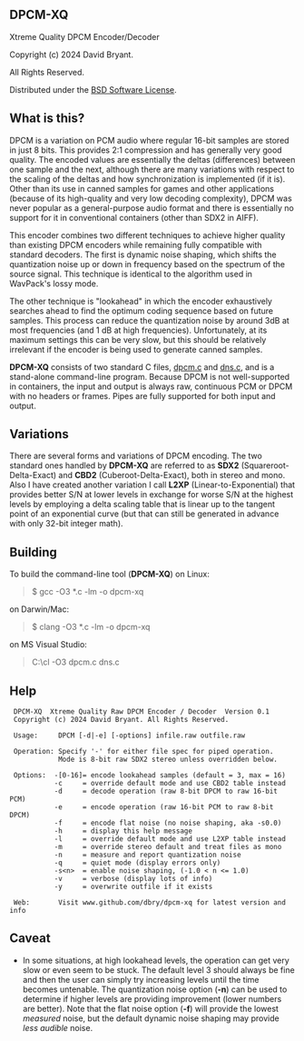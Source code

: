 ## DPCM-XQ

Xtreme Quality DPCM Encoder/Decoder

Copyright (c) 2024 David Bryant.

All Rights Reserved.

Distributed under the [BSD Software License](https://github.com/dbry/dpcm-xq/blob/master/license.txt).

## What is this?

DPCM is a variation on PCM audio where regular 16-bit samples are stored
in just 8 bits. This provides 2:1 compression and has generally very good
quality. The encoded values are essentially the deltas (differences)
between one sample and the next, although there are many variations with
respect to the scaling of the deltas and how synchronization is implemented
(if it is). Other than its use in canned samples for games and other
applications (because of its high-quality and very low decoding complexity),
DPCM was never popular as a general-purpose audio format and there is
essentially no support for it in conventional containers (other than SDX2
in AIFF).

This encoder combines two different techniques to achieve higher quality
than existing DPCM encoders while remaining fully compatible with standard
decoders. The first is dynamic noise shaping, which shifts the quantization
noise up or down in frequency based on the spectrum of the source signal.
This technique is identical to the algorithm used in WavPack's lossy mode.

The other technique is "lookahead" in which the encoder exhaustively
searches ahead to find the optimum coding sequence based on future samples.
This process can reduce the quantization noise by around 3dB at most frequencies
(and 1 dB at high frequencies). Unfortunately, at its maximum settings this can
be very slow, but this should be relatively irrelevant if the encoder is being
used to generate canned samples.

**DPCM-XQ** consists of two standard C files, [dpcm.c](dpcm.c) and [dns.c](dns.c),
and is a stand-alone command-line program.  Because DPCM is not well-supported in
containers, the input and output is always raw, continuous PCM or DPCM with no
headers or frames. Pipes are fully supported for both input and output.

## Variations

There are several forms and variations of DPCM encoding. The two standard ones
handled by **DPCM-XQ** are referred to as **SDX2** (Squareroot-Delta-Exact) and
**CBD2** (Cuberoot-Delta-Exact), both in stereo and mono. Also I have created
another variation I call **L2XP** (Linear-to-Exponential) that provides better
S/N at lower levels in exchange for worse S/N at the highest levels by employing
a delta scaling table that is linear up to the tangent point of an exponential
curve (but that can still be generated in advance with only 32-bit integer math).

## Building

To build the command-line tool (**DPCM-XQ**) on Linux:

> $ gcc -O3 *.c -lm -o dpcm-xq

on Darwin/Mac:

> $ clang -O3 *.c -lm -o dpcm-xq

on MS Visual Studio:

> C:\cl -O3 dpcm.c dns.c

## Help

```
 DPCM-XQ  Xtreme Quality Raw DPCM Encoder / Decoder  Version 0.1
 Copyright (c) 2024 David Bryant. All Rights Reserved.

 Usage:     DPCM [-d|-e] [-options] infile.raw outfile.raw

 Operation: Specify '-' for either file spec for piped operation.
            Mode is 8-bit raw SDX2 stereo unless overridden below.

 Options:  -[0-16]= encode lookahead samples (default = 3, max = 16)
           -c     = override default mode and use CBD2 table instead
           -d     = decode operation (raw 8-bit DPCM to raw 16-bit PCM)
           -e     = encode operation (raw 16-bit PCM to raw 8-bit DPCM)
           -f     = encode flat noise (no noise shaping, aka -s0.0)
           -h     = display this help message
           -l     = override default mode and use L2XP table instead
           -m     = override stereo default and treat files as mono
           -n     = measure and report quantization noise
           -q     = quiet mode (display errors only)
           -s<n>  = enable noise shaping, (-1.0 < n <= 1.0)
           -v     = verbose (display lots of info)
           -y     = overwrite outfile if it exists

 Web:       Visit www.github.com/dbry/dpcm-xq for latest version and info

```

## Caveat

- In some situations, at high lookahead levels, the operation can get very slow
or even seem to be stuck. The default level 3 should always be fine and then the user
can simply try increasing levels until the time becomes untenable. The quantization
noise option (**-n**) can be used to determine if higher levels are providing
improvement (lower numbers are better). Note that the flat noise option (**-f**)
will provide the lowest *measured* noise, but the default dynamic noise shaping
may provide *less audible* noise.
